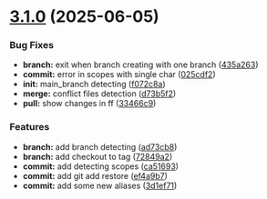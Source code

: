 # [3.1.0](https://github.com/maxbolgarin/gitbasher/compare/v3.0.0...v3.1.0) (2025-06-05)


### Bug Fixes

* **branch:** exit when branch creating with one branch ([435a263](https://github.com/maxbolgarin/gitbasher/commit/435a2631a6d73519e8b94a589b9d29afa0503bca))
* **commit:** error in scopes with single char ([025cdf2](https://github.com/maxbolgarin/gitbasher/commit/025cdf234ed3d31abcd33d68de1b9b6cb3d82946))
* **init:** main_branch detecting ([f072c8a](https://github.com/maxbolgarin/gitbasher/commit/f072c8a5351e271ec9094943cf5758784ff15a4c))
* **merge:** conflict files detection ([d73b5f2](https://github.com/maxbolgarin/gitbasher/commit/d73b5f2b091fdc3b727507e3392ca60f62c821f6))
* **pull:** show changes in ff ([33466c9](https://github.com/maxbolgarin/gitbasher/commit/33466c9e02b71fc1313347fb39dc42f754b62335))


### Features

* **branch:** add branch detecting ([ad73cb8](https://github.com/maxbolgarin/gitbasher/commit/ad73cb81c0ef5d5ed53831c2ce13d58c3daf72f4))
* **branch:** add checkout to tag ([72849a2](https://github.com/maxbolgarin/gitbasher/commit/72849a28c50260100e30bdf4531f0fbeb5862d96))
* **commit:** add detecting scopes ([ca51693](https://github.com/maxbolgarin/gitbasher/commit/ca516935b41443a123f79640d85e73dd8aa6c20c))
* **commit:** add git add restore ([ef4a9b7](https://github.com/maxbolgarin/gitbasher/commit/ef4a9b74e0eecbcd3691513f1c8b0fc1c75efb37))
* **commit:** add some new aliases ([3d1ef71](https://github.com/maxbolgarin/gitbasher/commit/3d1ef7128d570b127bbc15c2c954c0fcbce4357e))
